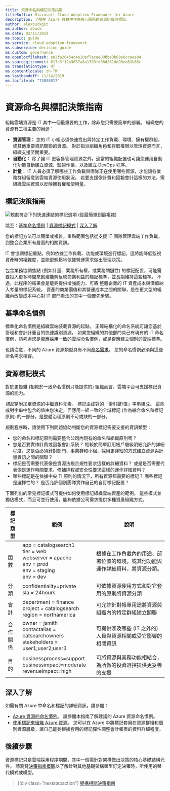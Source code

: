 ```yaml
---
title: 資源命名與標記決策指南
titleSuffix: Microsoft Cloud Adoption Framework for Azure
description: 了解在 Azure 移轉中作為核心服務的資源組織與標記。
author: alexbuckgit
ms.author: abuck
ms.date: 02/11/2019
ms.topic: guide
ms.service: cloud-adoption-framework
ms.subservice: decision-guide
ms.custom: governance
ms.openlocfilehash: e02fa26454c4e10af7acae80bbe3b89e8ccaee84
ms.sourcegitcommit: 617c3f12a3657a8a1393fd08d261dd98eb81b65c
ms.translationtype: HT
ms.contentlocale: zh-TW
ms.lasthandoff: 11/14/2019
ms.locfileid: "74086817"
---
```

# <a name="resource-naming-and-tagging-decision-guide"></a>資源命名與標記決策指南

組織雲端資源是 IT 其中一個最重要的工作，除非您只需要簡單的部署。 組織您的資源有三種主要的用途：

- **資源管理：** 您的 IT 小組必須快速找出與特定工作負載、環境、擁有權群組，或其他重要資訊關聯的資源。 對於指派組織角色和存取權限以管理資源而言，組織支援至關重要。
- **自動化：** 除了讓 IT 更容易管理資源之外，適當的組織配置也可讓您運用自動化功能自動建立資源、監視作業，以及建立 DevOps 程序。
- **計量：** IT 人員必須了解哪些工作負載與團隊正在使用哪些資源，才能讓各業務群組留意到雲端資源使用狀況。 若要支援像計費和回報會計這樣的方法，需組織雲端資源以反映擁有權和使用量。

## <a name="tagging-decision-guide"></a>標記決策指南

![規劃符合下列快速連結的標記選項 (從最簡單到最複雜)](../../_images/decision-guides/decision-guide-resource-tagging.png)

跳至：[基準命名慣例](#baseline-naming-conventions) | [資源標記模式](#resource-tagging-patterns) | [深入了解](#learn-more)

您的標記方法可以簡單或複雜，重點範圍包括從支援 IT 團隊管理雲端工作負載，到整合企業所有層面的相關資訊。

IT 會協調標記重點，例如依據工作負載、功能或環境進行標記，這將能降低監視資產時的複雜度，並能更輕鬆地依據營運需求做出管理決策。

包含業務協調焦點 (例如計量、業務所有權，或業務關鍵性) 的標記配置，可能需要投入更多時間來創建能夠反映商業利益的標記標準，並長期維持這些標準。 不過，此程序的結果會是能夠提供增強能力，可將 整體企業的 IT 資產成本與價值納入考量的標記系統。 資產的商業價值和其營運成本之間的關聯，是在更大型的組織內改變成本中心對 IT 部門看法的其中一個優先步驟。

## <a name="baseline-naming-conventions"></a>基準命名慣例

標準化命名慣例是組織雲端裝載資源的起點。 正確結構化的命名系統可讓您基於管理和會計計量目的快速識別資源。 如果您組織的其他部門具已有現有的 IT 命名慣例，請考慮您是否應採用一致的雲端命名慣例，或是否應建立個別的雲端標準。

也請注意，不同的 Azure 資源類型具有不同[命名需求](../../ready/azure-best-practices/naming-and-tagging.md)。 您的命名慣例必須與這些命名需求相容。

## <a name="resource-tagging-patterns"></a>資源標記模式

對於更複雜 (相較於一致命名慣例只能提供的) 組織而言，雲端平台可支援標記資源的能力。

*標記*是附加至資源的中繼資料元素。 標記由成對的「索引鍵/值」字串組成。 這些成對字串中包含的值由您決定，但應用一組一致的全域標記 (作為綜合命名和標記原則) 的一部分，是整體治理原則不可或缺的一部分。

規劃程序時，請使用下列問題協助判斷您的資源標記需要支援的資訊類型：

- 您的命名和標記原則需要整合公司內現有的命名和組織原則嗎？
- 您是否要實作計費或回報會計系統？ 相較於簡單訂用帳戶層級明細允許的詳細程度，您是否必須針對部門、事業群和小組，採用更詳細的方式建立資源與計量資訊之間的關聯？
- 標記是否需要代表像是資源法規合規性要求這樣的詳細資料？ 或是是否需要代表像是運作時間要求、修補排程或安全性要求這樣的運作詳細資料？
- 哪些標記是在依據中央 TI 原則的情況下，所有資源都需要的標記？ 哪些標記是選擇性的？ 是否允許個別團隊實作自己的自訂標記配置？

下面列出的常見標記模式可提供如何使用標記組織雲端資產的範例。 這些模式並獨佔模式，而且可並行使用，能夠依據公司需求提供多種資產組織方式。

<!-- markdownlint-disable MD033 -->

| 標記類型 | 範例 | 說明 |
|-----|-----|-----|
| 函數            | app = catalogsearch1 <br/>tier = web <br/>webserver = apache<br/>env = prod <br/>env = staging <br/>env = dev                 | 根據在工作負載內的用途、部署位置的環境，或其他功能與運作詳細資料，將資源分類。                                 |
| 分類        | confidentiality=private<br/>sla = 24hours                                 | 可依據資源使用方式和對它套用的原則將資源分類                               |
| 會計            | department = finance <br/>project = catalogsearch <br/>region = northamerica | 可允許針對帳單用途將資源與組織內的特定群組建立關聯 |
| 合作關係           | owner = jsmith <br/>contactalias = catsearchowners<br/>stakeholders = user1;user2;user3<br/>                       | 可提供涉及哪些 (IT 之外的) 人員與資源相關或受它影響的相關資訊                      |
| 目的               | businessprocess=support<br/>businessimpact=moderate<br/>revenueimpact=high   | 可將資源與業務功能相結合，為所做的投資選擇提供更妥善的支援  |

<!-- markdownlint-enable MD033 -->

## <a name="learn-more"></a>深入了解

如需有關 Azure 中命名和標記的詳細資訊，請參閱：

- [Azure 資源的命名慣例](/azure/architecture/best-practices/resource-naming)。 請參閱本指南了解建議的 Azure 資源命名慣例。
- [使用標記來組織 Azure 資源](https://docs.microsoft.com/azure/azure-resource-manager/resource-group-using-tags?toc=/azure/billing/TOC.json)。 您可以在 Azure 中將標記套用在資源群組和個別資源層級，讓自己能夠根據套用的標記彈性調整會計報表的資料詳細程度。

## <a name="next-steps"></a>後續步驟

資源標記只是雲端採用程序期間，其中一個需針對架構做出決策的核心基礎結構元件。 請瀏覽[決策指南概觀](../index.md)以了解針對其他基礎架構類型訂定決策時，所使用的替代模式或模型。

> [!div class="nextstepaction"]
> [架構相關決策指南](../index.md)
